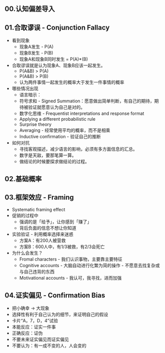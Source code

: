 ## 00.认知偏差导入
## 01.合取谬误 - Conjunction Fallacy
- 看到现象
    - 现象A发生 - P(A)
    - 现象B发生 - P(B)
    - 现象A和现象B同时发生 = P(A)\*(B)
- 合取谬误就是认为现象A、现象B应该一起发生。
    - P(A&B) > P(A)
    - P(A&B) > P(B)
    - 认为两件事情一起发生的概率大于发生一件事情的概率
- 哪些情况出现
    - 语言暗示：
    - 符号求和 - Signed Summation：愿意做出简单判断，有自己的期待，期待被验证就愿意认为自己是对的。
    - 数字化思维 - Frequentist interpretations and response format
    - Applying a different probabilistic rule
    - Surprise theory
    - Averaging - 经常使用平均的概率，而不是相乘
    - Inductive confirmation - 验证自己的推断
- 如何对抗
    - 寻找客观描述，减少语言的影响，必须有多方面信息的汇总。
    - 数字是天敌，要那笔算一算。
    - 做结论的时候要探求做结论的过程。
## 02.基础概率

## 03.框架效应 - Framing
- Systematic framing effect
- 促销的过程中
    - 强调的是「给予」，让你感到「赚了」
    - 背后负面的信息不想让你知道
- 实验验证 - 利用概率选择来迷惑
    - 方案A：有200人被营救
    - 方案B：600人中，有1/3被救，有2/3会死亡
- 为什么会发生？
    - Fromal characters - 我们认识事物，主要靠主要特征
    - Cognitive accounts - 大脑自动进行化繁为简的操作 - 不愿意去找复杂或与自己违背的东西
    - Motivational accounts - 我认可，我寻找，进而加强

## 04.证实偏见 - Confirmation Bias
- 把小确幸 -> 大现象
- 选择性有利于自己认为的细节，来证明自己的假设
- 卡片“A，7，D，4”试验
- 本能反应：证实一件事
- 正确反应：证伪
- 不要未来证实偏见而证实偏见
- 不要认为：有一成不变的人，人会变的